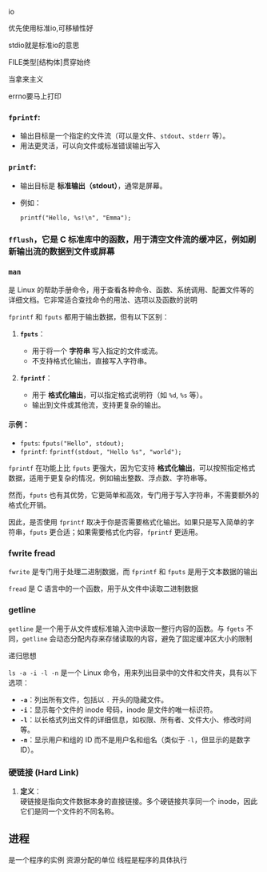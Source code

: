 io

优先使用标准io,可移植性好

stdio就是标准io的意思

FILE类型[结构体]贯穿始终

当拿来主义

errno要马上打印

### **`fprintf`**:

- 输出目标是一个指定的文件流（可以是文件、`stdout`、`stderr` 等）。
- 用法更灵活，可以向文件或标准错误输出写入

### **`printf`**:

- 输出目标是 **标准输出（stdout）**，通常是屏幕。
- 例如：
    
    ```
    printf("Hello, %s!\n", "Emma");
    ```
    

### **`fflush`**，它是 C 标准库中的函数，用于清空文件流的缓冲区，例如刷新输出流的数据到文件或屏幕

### `man`

是 Linux 的帮助手册命令，用于查看各种命令、函数、系统调用、配置文件等的详细文档。它非常适合查找命令的用法、选项以及函数的说明

`fprintf` 和 `fputs` 都用于输出数据，但有以下区别：

1. **`fputs`**：
    
    - 用于将一个 **字符串** 写入指定的文件或流。
    - 不支持格式化输出，直接写入字符串。
2. **`fprintf`**：
    
    - 用于 **格式化输出**，可以指定格式说明符（如 `%d`, `%s` 等）。
    - 输出到文件或其他流，支持更复杂的输出。

#### 示例：

- `fputs`: `fputs("Hello", stdout);`
- `fprintf`: `fprintf(stdout, "Hello %s", "world");`

`fprintf` 在功能上比 `fputs` 更强大，因为它支持 **格式化输出**，可以按照指定格式数据，适用于更复杂的情况，例如输出整数、浮点数、字符串等。

然而，`fputs` 也有其优势，它更简单和高效，专门用于写入字符串，不需要额外的格式化开销。

因此，是否使用 `fprintf` 取决于你是否需要格式化输出。如果只是写入简单的字符串，`fputs` 更合适；如果需要格式化内容，`fprintf` 更适用。

### fwrite fread

`fwrite` 是专门用于处理二进制数据，而 `fprintf` 和 `fputs` 是用于文本数据的输出

`fread` 是 C 语言中的一个函数，用于从文件中读取二进制数据

### getline

`getline` 是一个用于从文件或标准输入流中读取一整行内容的函数。与 `fgets` 不同，`getline` 会动态分配内存来存储读取的内容，避免了固定缓冲区大小的限制

递归思想

`ls -a -i -l -n` 是一个 Linux 命令，用来列出目录中的文件和文件夹，具有以下选项：

- **`-a`**：列出所有文件，包括以 `.` 开头的隐藏文件。
- **`-i`**：显示每个文件的 inode 号码，inode 是文件的唯一标识符。
- **`-l`**：以长格式列出文件的详细信息，如权限、所有者、文件大小、修改时间等。
- **`-n`**：显示用户和组的 ID 而不是用户名和组名（类似于 `-l`，但显示的是数字 ID）。

### **硬链接 (Hard Link)**

1. **定义**：  
    硬链接是指向文件数据本身的直接链接。多个硬链接共享同一个 inode，因此它们是同一个文件的不同名称。
## 进程
是一个程序的实例
资源分配的单位
线程是程序的具体执行